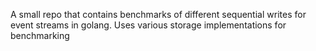 A small repo that contains benchmarks of different sequential writes for event streams in golang. Uses various storage implementations for benchmarking
